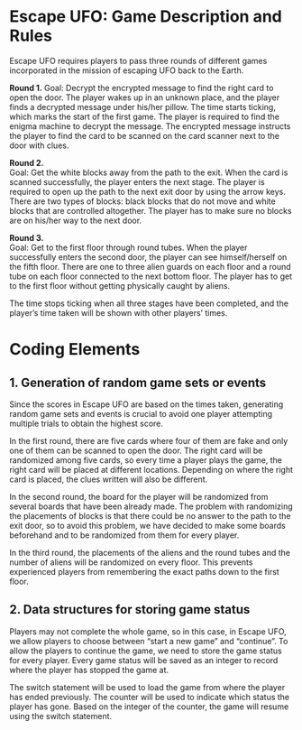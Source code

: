 # Escape UFO: Game Description and Rules
Escape UFO requires players to pass three rounds of different games incorporated in the mission of escaping UFO back to the Earth. 

**Round 1.** 
Goal: Decrypt the encrypted message to find the right card to open the door. 
The player wakes up in an unknown place, and the player finds a decrypted message under his/her pillow. The time starts ticking, which marks the start of the first game. The player is required to find the enigma machine to decrypt the message. The encrypted message instructs the player to find the card to be scanned on the card scanner next to the door with clues.

**Round 2.**  
Goal: Get the white blocks away from the path to the exit. 
When the card is scanned successfully, the player enters the next stage. The player is required to open up the path to the next exit door by using the arrow keys. There are two types of blocks: black blocks that do not move and white blocks that are controlled altogether. The player has to make sure no blocks are on his/her way to the next door. 

**Round 3.**  
Goal: Get to the first floor through round tubes. 
When the player successfully enters the second door, the player can see himself/herself on the fifth floor. There are one to three alien guards on each floor and a round tube on each floor connected to the next bottom floor. The player has to get to the first floor without getting physically caught by aliens. 

The time stops ticking when all three stages have been completed, and the player’s time taken will be shown with other players’ times.

# Coding Elements 

## 1. Generation of random game sets or events
Since the scores in Escape UFO are based on the times taken, generating random game sets and events is crucial to avoid one player attempting multiple trials to obtain the highest score. 

In the first round, there are five cards where four of them are fake and only one of them can be scanned to open the door. The right card will be randomized among five cards, so every time a player plays the game, the right card will be placed at different locations. Depending on where the right card is placed, the clues written will also be different. 

In the second round, the board for the player will be randomized from several boards that have been already made. The problem with randomizing the placements of blocks is that there could be no answer to the path to the exit door, so to avoid this problem, we have decided to make some boards beforehand and to be randomized from them for every player. 

In the third round, the placements of the aliens and the round tubes and the number of aliens will be randomized on every floor. This prevents experienced players from remembering the exact paths down to the first floor. 

## 2. Data structures for storing game status
Players may not complete the whole game, so in this case, in Escape UFO, we allow players to choose between “start a new game” and “continue”. To allow the players to continue the game, we need to store the game status for every player. Every game status will be saved as an integer to record where the player has stopped the game at. 

The switch statement will be used to load the game from where the player has ended previously. The counter will be used to indicate which status the player has gone. Based on the integer of the counter, the game will resume using the switch statement. 

